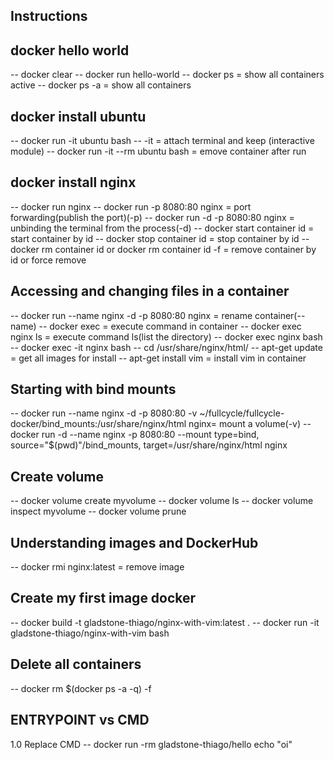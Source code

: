 ## Instructions

## docker hello world
-- docker clear
-- docker run hello-world
-- docker ps = show all containers active
-- docker ps -a = show all containers

## docker install ubuntu
-- docker run -it ubuntu bash
-- -it = attach terminal and keep (interactive module)
-- docker run -it --rm ubuntu bash = emove container after run

## docker install nginx
-- docker run nginx
-- docker run -p 8080:80 nginx = port forwarding(publish the port)(-p)
-- docker run -d -p 8080:80 nginx = unbinding the terminal from the process(-d)
-- docker start container id = start container by id
-- docker stop container id = stop container by id
-- docker rm container id or docker rm container id -f = remove container by id or force remove

## Accessing and changing files in a container
-- docker run --name nginx -d -p 8080:80 nginx = rename container(--name)
-- docker exec = execute command in container 
-- docker exec nginx ls = execute command ls(list the directory)
-- docker exec nginx bash
-- docker exec -it nginx bash
    -- cd /usr/share/nginx/html/ 
    -- apt-get update = get all images for install
    -- apt-get install vim = install vim in container

## Starting with bind mounts
-- docker run --name nginx -d -p 8080:80 -v ~/fullcycle/fullcycle-docker/bind_mounts:/usr/share/nginx/html nginx= mount a volume(-v)
-- docker run -d --name nginx -p 8080:80 --mount type=bind, source="$(pwd)"/bind_mounts, target=/usr/share/nginx/html nginx

## Create volume
-- docker volume create myvolume
-- docker volume ls
-- docker volume inspect myvolume
-- docker volume prune

## Understanding images and DockerHub
-- docker rmi nginx:latest = remove image

## Create my first image docker
-- docker build -t gladstone-thiago/nginx-with-vim:latest .
-- docker run -it gladstone-thiago/nginx-with-vim bash

## Delete all containers
-- docker rm $(docker ps -a -q) -f

## ENTRYPOINT vs CMD
1.0 Replace CMD
-- docker run -rm  gladstone-thiago/hello echo "oi"